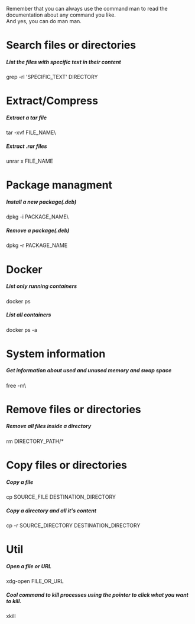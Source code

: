 Remember that you can always use the command man to read the documentation about any command you like.\
And yes, you can do man man. 

# Search files or directories

##### List the files with specific text in their content 
grep -rl 'SPECIFIC_TEXT' DIRECTORY

# Extract/Compress 

##### Extract a tar file
tar -xvf FILE_NAME\

##### Extract .rar files
unrar x FILE_NAME

# Package managment

##### Install a new package(.deb)
dpkg -i PACKAGE_NAME\

##### Remove a package(.deb)
dpkg -r PACKAGE_NAME

# Docker

##### List only running containers
docker ps

##### List all containers
docker ps -a

# System information

##### Get information about used and unused memory and swap space
free -m\

# Remove files or directories

##### Remove all files inside a directory
rm DIRECTORY_PATH/* 

# Copy files or directories

##### Copy a file
cp SOURCE_FILE DESTINATION_DIRECTORY 

##### Copy a directory and all it's content
cp -r SOURCE_DIRECTORY DESTINATION_DIRECTORY

# Util

##### Open a file or URL 
xdg-open FILE_OR_URL

##### Cool command to kill processes using the pointer to click what you want to kill.
xkill
